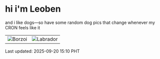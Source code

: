# hi i'm Leoben

and i like dogs—so have some random dog pics that change whenever my CRON feels like it

|  |  |
|--------|----------|
| ![Borzoi](https://random-dog-vercel.vercel.app/api/random-borzoi?v=1758352202) | ![Labrador](https://random-dog-vercel.vercel.app/api/random-labrador?v=1758352202) |

Last updated: 2025-09-20 15:10 PHT
